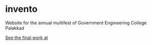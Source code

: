 # invento

Website for the annual multifest of Government Engineering College Palakkad 

[See the final work at](inventogec.org)
